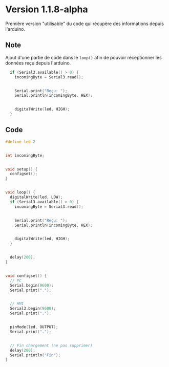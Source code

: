 # Version 1.1.8-alpha
Première version "utilisable" du code qui récupère des informations depuis l'arduino.

## Note
Ajout d'une partie de code dans le ``loop()`` afin de pouvoir réceptionner les données reçu depuis l'arduino.
```c++
  if (Serial3.available() > 0) {
    incomingByte = Serial3.read();


    Serial.print("Reçu: ");
    Serial.println(incomingByte, HEX);


    digitalWrite(led, HIGH);
  }
```

## Code
```c++
#define led 2


int incomingByte;


void setup() {
  configset();
}


void loop() {
  digitalWrite(led, LOW);
  if (Serial3.available() > 0) {
    incomingByte = Serial3.read();


    Serial.print("Reçu: ");
    Serial.println(incomingByte, HEX);


    digitalWrite(led, HIGH);
  }


  delay(200);
}


void configset() {
  // PC
  Serial.begin(9600);
  Serial.print(".");


  // HMI
  Serial3.begin(9600);
  Serial.print(".");


  pinMode(led, OUTPUT);
  Serial.print(".");


  // Fin chargement (ne pas supprimer)
  delay(200);
  Serial.println("Fin");
}
```